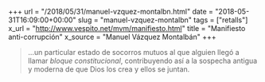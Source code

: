 +++
url = "/2018/05/31/manuel-vzquez-montalbn.html"
date = "2018-05-31T16:09:00+00:00"
slug = "manuel-vzquez-montalbn"
tags = ["retalls"]
x_url = "http://www.vespito.net/mvm/manifiesto.html"
title = "Manifiesto anti-corrupción"
x_source = "Manuel Vázquez Montalbán"
+++


> …un particular estado de socorros mutuos al que alguien llegó a llamar *bloque constitucional*, contribuyendo así a la sospecha antigua y moderna de que Dios los crea y ellos se juntan.

